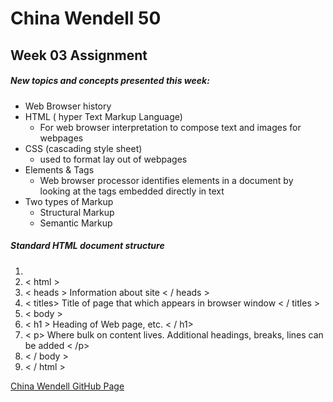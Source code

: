 # China Wendell 50

## Week 03 Assignment

##### New topics and concepts presented this week:
- Web Browser history
- HTML ( hyper Text Markup Language)
  - For web browser interpretation to compose text and images for webpages
- CSS (cascading style sheet)
  - used to format lay out of webpages
- Elements & Tags
  - Web browser processor identifies elements in a document by looking at the tags
  embedded directly in text
- Two types of Markup
  - Structural Markup
  - Semantic Markup

##### Standard HTML document structure
1. <!DOCTYPE html>
2. < html >
3. < heads > Information about site < / heads >
4. < titles> Title of page that which appears in browser window < / titles >
5. < body >
6. < h1 > Heading of Web page, etc. < / h1>
7. < p> Where bulk on content lives. Additional headings, breaks, lines can be added
< /p>
8. < / body >
9. < / html >

[China Wendell GitHub Page](https://misschinatown.github.io/341-work/)

